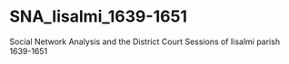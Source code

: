 # SNA_Iisalmi_1639-1651
Social Network Analysis and the District Court Sessions of Iisalmi parish 1639-1651
